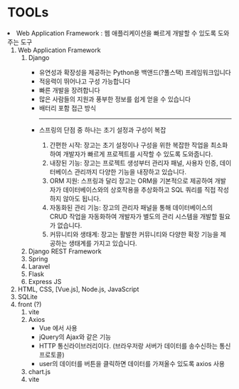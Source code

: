 # TOOLs

<li> Web Application Framework : 웹 애플리케이션을 빠르게 개발할 수 있도록 도와주는 도구
<ol>
<li> Web Application Framework
    <ol>
    <li>Django</li>
    <ul> 
    <li> 유연성과 확장성을 제공하는 Python용 백앤드(?풀스택) 프레임워크입니다</li>
    <li> 적응력이 뛰어나고 구성 가능합니다</li>
    <li> 빠른 개발을 장려합니다</li>
    <li> 많은 사람들의 지원과 풍부한 정보를 쉽게 얻을 수 있습니다</li>
    <li> 배터리 포함 접근 방식</li>
    <hr>
    <li> 스프링의 단점 중 하나는 초기 설정과 구성이 복잡</li>
    <ol>
    <li>간편한 시작: 장고는 초기 설정이나 구성을 위한 복잡한 작업을 최소화하여 개발자가 빠르게 프로젝트를 시작할 수 있도록 도와줍니다. 
    <li>내장된 기능: 장고는 프로젝트 생성부터 관리자 패널, 사용자 인증, 데이터베이스 관리까지 다양한 기능을 내장하고 있습니다.
    <li>ORM 지원: 스프링과 달리 장고는 ORM을 기본적으로 제공하여 개발자가 데이터베이스와의 상호작용을 추상화하고 SQL 쿼리를 직접 작성하지 않아도 됩니다.
    <li>자동화된 관리 기능: 장고의 관리자 패널을 통해 데이터베이스의 CRUD 작업을 자동화하여 개발자가 별도의 관리 시스템을 개발할 필요가 없습니다. 
    <li>커뮤니티와 생태계: 장고는 활발한 커뮤니티와 다양한 확장 기능을 제공하는 생태계를 가지고 있습니다. 
    </ol>
    </ul>
    <li>Django REST Framework</li>
    <li>Spring</li>
    <li>Laravel</li>
    <li>Flask</li>
    <li>Express JS</li>
    </ol>
<li> HTML, CSS, [Vue.js], Node.js, JavaScript



<li> SQLite
<li> front (?)
<ol>
<li>vite 
<li>Axios
<ul>
  <li> Vue 에서 사용
  <li> jQuery의 Ajax와 같은 기능
  <li> HTTP 통신라이브러리이다. (브라우저랑 서버가 데이터를 송수신하는 통신 프로토콜)
  <li> user의 데이터를 버튼을 클릭하면 데이터를 가져올수 있도록 axios 사용
</ul>
<li>chart.js
<li>vite 
</ol> 
</ol>